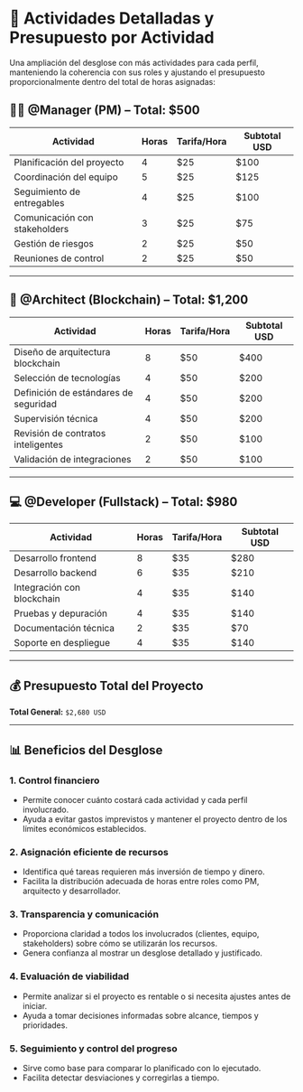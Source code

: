 # 🧩 Actividades Detalladas y Presupuesto por Actividad
Una ampliación del desglose con más actividades para cada perfil, manteniendo la coherencia con sus roles y ajustando el presupuesto proporcionalmente dentro del total de horas asignadas:

## 👨‍💼 @Manager (PM) – Total: $500

| Actividad                    | Horas | Tarifa/Hora | Subtotal USD |
|-----------------------------|-------|-------------|--------------|
| Planificación del proyecto  | 4     | $25         | $100         |
| Coordinación del equipo     | 5     | $25         | $125         |
| Seguimiento de entregables  | 4     | $25         | $100         |
| Comunicación con stakeholders | 3   | $25         | $75          |
| Gestión de riesgos          | 2     | $25         | $50          |
| Reuniones de control        | 2     | $25         | $50          |

---

## 🧠 @Architect (Blockchain) – Total: $1,200

| Actividad                          | Horas | Tarifa/Hora | Subtotal USD |
|-----------------------------------|-------|-------------|--------------|
| Diseño de arquitectura blockchain | 8     | $50         | $400         |
| Selección de tecnologías          | 4     | $50         | $200         |
| Definición de estándares de seguridad | 4 | $50         | $200         |
| Supervisión técnica               | 4     | $50         | $200         |
| Revisión de contratos inteligentes| 2     | $50         | $100         |
| Validación de integraciones       | 2     | $50         | $100         |

---

## 💻 @Developer (Fullstack) – Total: $980

| Actividad                | Horas | Tarifa/Hora | Subtotal USD |
|-------------------------|-------|-------------|--------------|
| Desarrollo frontend      | 8     | $35         | $280         |
| Desarrollo backend       | 6     | $35         | $210         |
| Integración con blockchain | 4   | $35         | $140         |
| Pruebas y depuración     | 4     | $35         | $140         |
| Documentación técnica    | 2     | $35         | $70          |
| Soporte en despliegue    | 4     | $35         | $140         |

---

## 💰 Presupuesto Total del Proyecto

**Total General:** `$2,680 USD`

---

## 📊 Beneficios del Desglose

### 1. Control financiero
- Permite conocer cuánto costará cada actividad y cada perfil involucrado.
- Ayuda a evitar gastos imprevistos y mantener el proyecto dentro de los límites económicos establecidos.

### 2. Asignación eficiente de recursos
- Identifica qué tareas requieren más inversión de tiempo y dinero.
- Facilita la distribución adecuada de horas entre roles como PM, arquitecto y desarrollador.

### 3. Transparencia y comunicación
- Proporciona claridad a todos los involucrados (clientes, equipo, stakeholders) sobre cómo se utilizarán los recursos.
- Genera confianza al mostrar un desglose detallado y justificado.

### 4. Evaluación de viabilidad
- Permite analizar si el proyecto es rentable o si necesita ajustes antes de iniciar.
- Ayuda a tomar decisiones informadas sobre alcance, tiempos y prioridades.

### 5. Seguimiento y control del progreso
- Sirve como base para comparar lo planificado con lo ejecutado.
- Facilita detectar desviaciones y corregirlas a tiempo.

